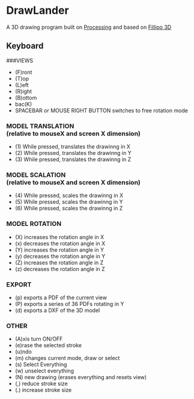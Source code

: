 # DrawLander

A 3D drawing program built on [Processing](http://www.processing.org) and based on [Fillipo 3D](https://github.com/hspencer/filippo3d)

## Keyboard
###VIEWS
 *  (F)ront
 *  (T)op
 *  (L)eft
 *  (R)ight
 *  (B)ottom
 *  bac(K)
 *  SPACEBAR or MOUSE RIGHT BUTTON switches to free rotation mode
 
### MODEL TRANSLATION<br>(relative to mouseX and screen X dimension)
 *  (1) While pressed, translates the drawinng in X
 *  (2) While pressed, translates the drawinng in Y
 *  (3) While pressed, translates the drawinng in Z
 
### MODEL SCALATION<br>(relative to mouseX and screen X dimension)
 *  (4) While pressed, scales the drawinng in X
 *  (5) While pressed, scales the drawinng in Y
 *  (6) While pressed, scales the drawinng in Z
 
### MODEL ROTATION
 *  (X) increases the rotation angle in X
 *  (x) decreases the rotation angle in X
 *  (Y) increases the rotation angle in Y
 *  (y) decreases the rotation angle in Y
 *  (Z) increases the rotation angle in Z
 *  (z) decreases the rotation angle in Z
 
### EXPORT
 *  (p) exports a PDF of the current view
 *  (P) exports a series of 36 PDFs rotating in Y
 *  (d) exports a DXF of the 3D model
 
###  OTHER
 *  (A)xis turn ON/OFF
 *  (e)rase the selected stroke
 *  (u)ndo
 *  (m) changes current mode, draw or select
 *  (s) Select Everything
 *  (w) unselect everything
 *  (N) new drawing (erases everything and resets view)
 *  (,) reduce stroke size
 *  (.) increase stroke size
